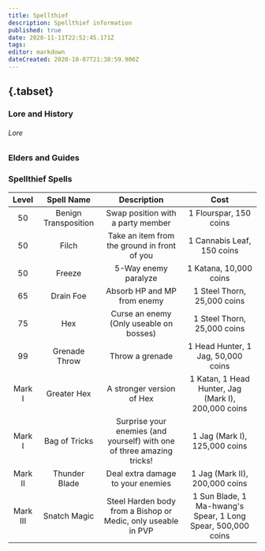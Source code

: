 ```yaml
---
title: Spellthief
description: Spellthief information
published: true
date: 2020-11-11T22:52:45.171Z
tags: 
editor: markdown
dateCreated: 2020-10-07T21:38:59.900Z
---
```


## {.tabset}
### Lore and History
###### Lore
  ### Elders and Guides
  ### Spellthief Spells
  | Level | Spell Name | Description | Cost |
| :---: | :---: | :---: | :---: |
| 50 | Benign Transposition | Swap position with a party member | 1 Flourspar, 150 coins |
| 50 | Filch | Take an item from the ground in front of you | 1 Cannabis Leaf, 150 coins | 
| 50 | Freeze | 5-Way enemy paralyze | 1 Katana, 10,000 coins |
| 65 | Drain Foe | Absorb HP and MP from enemy | 1 Steel Thorn, 25,000 coins |
| 75 | Hex | Curse an enemy (Only useable on bosses) | 1 Steel Thorn, 25,000 coins |
| 99 | Grenade Throw | Throw a grenade | 1 Head Hunter, 1 Jag, 50,000 coins |
| Mark I | Greater Hex | A stronger version of Hex | 1 Katan, 1 Head Hunter, Jag (Mark I), 200,000 coins |
| Mark I | Bag of Tricks | Surprise your enemies (and yourself) with one of three amazing tricks! | 1 Jag (Mark I), 125,000 coins |
| Mark II | Thunder Blade | Deal extra damage to your enemies | 1 Jag (Mark II), 200,000 coins |
| Mark III | Snatch Magic | Steel Harden body from a Bishop or Medic, only useable in PVP | 1 Sun Blade, 1 Ma-hwang's Spear, 1 Long Spear, 500,000 coins |
  